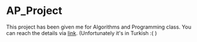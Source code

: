 # AP_Project
This project has been given me for Algorithms and Programming class.
You can reach the details via [link](AVP_projesi.pdf). (Unfortunately it's in Turkish :( )  
